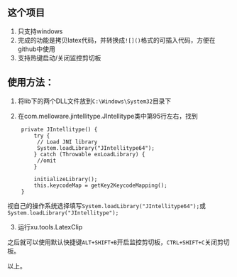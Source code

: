 ## 这个项目

1. 只支持windows
2. 完成的功能是拷贝latex代码，并转换成`![]()`格式的可插入代码，方便在github中使用
3. 支持热键启动/关闭监控剪切板

## 使用方法：

1. 将lib下的两个DLL文件放到`C:\Windows\System32`目录下
2. 在com.melloware.jintellitype.JIntellitype类中第95行左右，找到

		private JIntellitype() {
			try {
			 // Load JNI library
			 System.loadLibrary("JIntellitype64");
			} catch (Throwable exLoadLibrary) {
			 //omit
			}
			
			initializeLibrary();
			this.keycodeMap = getKey2KeycodeMapping();
		}
视自己的操作系统选择填写`System.loadLibrary("JIntellitype64");`或`System.loadLibrary("JIntellitype");`

3. 运行xu.tools.LatexClip

之后就可以使用默认快捷键`ALT+SHIFT+B`开启监控剪切板，`CTRL+SHIFT+C`关闭剪切板。

以上。
